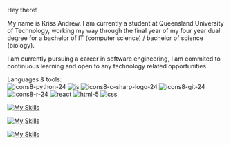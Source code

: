 Hey there!

My name is Kriss Andrew. I am currently a student at Queensland University of Technology, working my way through the final year of my four year dual degree for a bachelor of IT (computer science) / bachelor of science (biology).

I am currently pursuing a career in software engineering, I am commited to continuous learning and open to any technology related opportunities.

Languages & tools:<br/>
![icons8-python-24](https://user-images.githubusercontent.com/65888709/160224616-7f2bb820-bbf9-4d57-a6a4-0c249f940ec2.png)
![js](https://user-images.githubusercontent.com/65888709/153367068-58554436-2964-47db-842e-e63d92725e9a.png)
![icons8-c-sharp-logo-24](https://user-images.githubusercontent.com/65888709/160224658-2a01906e-8928-496f-a5d3-eff9a993d1e8.png)
![icons8-git-24](https://user-images.githubusercontent.com/65888709/160224677-da6158c1-12bb-4314-9a56-ea66389f172a.png)
![icons8-r-24](https://user-images.githubusercontent.com/65888709/160224719-544e9645-323e-4c78-8a53-a8432e687d17.png)
![react](https://user-images.githubusercontent.com/65888709/153367339-090be0b6-fcc8-4437-a0db-30836d3ce3cb.png)
![html-5](https://user-images.githubusercontent.com/65888709/153366958-dad4200c-fa9c-4aa6-90d9-2ce2b2d11b8f.png)
![css](https://user-images.githubusercontent.com/65888709/153367058-5b89e735-591f-4181-a8c8-2356abaae0f5.png)

[![My Skills](https://skillicons.dev/icons?i=python,js,java)](https://skillicons.dev)

[![My Skills](https://skillicons.dev/icons?i=php,html,css,bootstrap)](https://skillicons.dev)

[![My Skills](https://skillicons.dev/icons?i=aws,git,github,linux)](https://skillicons.dev)

<!---
KrissAndrew/KrissAndrew is a ✨ special ✨ repository because its `README.md` (this file) appears on your GitHub profile.
You can click the Preview link to take a look at your changes.
--->



